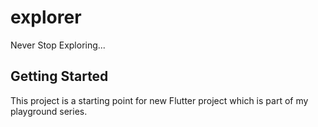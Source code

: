 # explorer

Never Stop Exploring...

## Getting Started

This project is a starting point for new Flutter project which is part of my playground series.
